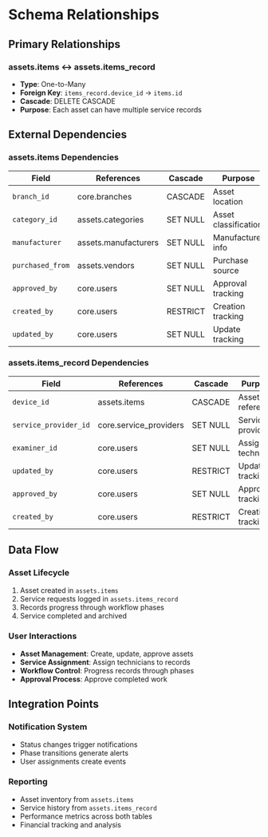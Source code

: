 # Schema Relationships

## Primary Relationships

### assets.items ↔ assets.items_record
- **Type**: One-to-Many
- **Foreign Key**: `items_record.device_id` → `items.id`
- **Cascade**: DELETE CASCADE
- **Purpose**: Each asset can have multiple service records

## External Dependencies

### assets.items Dependencies
| Field | References | Cascade | Purpose |
|-------|------------|---------|---------|
| `branch_id` | core.branches | CASCADE | Asset location |
| `category_id` | assets.categories | SET NULL | Asset classification |
| `manufacturer` | assets.manufacturers | SET NULL | Manufacturer info |
| `purchased_from` | assets.vendors | SET NULL | Purchase source |
| `approved_by` | core.users | SET NULL | Approval tracking |
| `created_by` | core.users | RESTRICT | Creation tracking |
| `updated_by` | core.users | SET NULL | Update tracking |

### assets.items_record Dependencies
| Field | References | Cascade | Purpose |
|-------|------------|---------|---------|
| `device_id` | assets.items | CASCADE | Asset reference |
| `service_provider_id` | core.service_providers | SET NULL | Service provider |
| `examiner_id` | core.users | SET NULL | Assigned technician |
| `updated_by` | core.users | RESTRICT | Update tracking |
| `approved_by` | core.users | SET NULL | Approval tracking |
| `created_by` | core.users | RESTRICT | Creation tracking |

## Data Flow

### Asset Lifecycle
1. Asset created in `assets.items`
2. Service requests logged in `assets.items_record`
3. Records progress through workflow phases
4. Service completed and archived

### User Interactions
- **Asset Management**: Create, update, approve assets
- **Service Assignment**: Assign technicians to records
- **Workflow Control**: Progress records through phases
- **Approval Process**: Approve completed work

## Integration Points

### Notification System
- Status changes trigger notifications
- Phase transitions generate alerts
- User assignments create events

### Reporting
- Asset inventory from `assets.items`
- Service history from `assets.items_record`
- Performance metrics across both tables
- Financial tracking and analysis